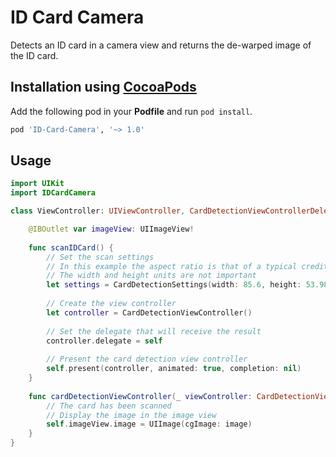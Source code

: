 # ID Card Camera

Detects an ID card in a camera view and returns the de-warped image of the ID card.

## Installation using [CocoaPods](https://cocoapods.org/)

Add the following pod in your **Podfile** and run `pod install`.

~~~ruby
pod 'ID-Card-Camera', '~> 1.0'
~~~

## Usage

~~~swift
import UIKit
import IDCardCamera

class ViewController: UIViewController, CardDetectionViewControllerDelegate {

    @IBOutlet var imageView: UIImageView!
    
    func scanIDCard() {
        // Set the scan settings
        // In this example the aspect ratio is that of a typical credit card
        // The width and height units are not important
        let settings = CardDetectionSettings(width: 85.6, height: 53.98)
        
        // Create the view controller
        let controller = CardDetectionViewController()
        
        // Set the delegate that will receive the result
        controller.delegate = self
        
        // Present the card detection view controller
        self.present(controller, animated: true, completion: nil)
    }
    
    func cardDetectionViewController(_ viewController: CardDetectionViewController, didDetectCard image: CGImage, withSettings settings: CardDetectionSettings) {
        // The card has been scanned
        // Display the image in the image view
        self.imageView.image = UIImage(cgImage: image)
    }
}
~~~